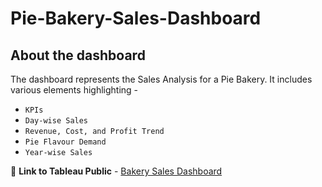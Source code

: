 # Pie-Bakery-Sales-Dashboard

## About the dashboard

The dashboard represents the Sales Analysis for a Pie Bakery. It includes various elements highlighting -
* `KPIs`
* `Day-wise Sales`
* `Revenue, Cost, and Profit Trend`
* `Pie Flavour Demand`
* `Year-wise Sales`

🔗 **Link to Tableau Public** - [Bakery Sales Dashboard](https://public.tableau.com/app/profile/ashita.shetty7909/viz/PieBakerySalesAnalysis_17123604342750/BakerySalesDashboard)

  
